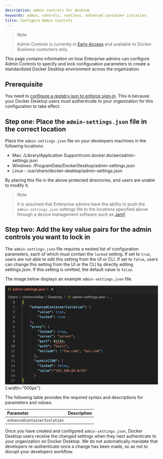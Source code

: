 ```yaml
---
description: admin controls for desktop
keywords: admin, controls, rootless, enhanced container isolation
title: Configure Admin Controls
--- 
```


>Note
>
>Admin Controls is currently in [Early Access](../../../release-lifecycle.md#early-access-ea) and available to Docker Business customers only. 

This page contains information on how Enterprise admins can configure Admin Controls to specify and lock configuration parameters to create a standardized Docker Desktop environment across the organization.

## Prerequisite

You need to [configure a registry.json to enforce sign-in](../../../docker-hub/configure-sign-in.md). This is because your Docker Desktop users must authenticate to your organization for this configuration to take effect. 

## Step one: Place the `admin-settings.json` file in the correct location

Place the `admin-settings.json` file on your developers machines in the following locations:

- Mac: /Library/Application Support/com.docker.docker/admin-settings.json
- Windows: /ProgramData/DockerDesktop/admin-settings.json
- Linux - /usr/share/docker-desktop/admin-settings.json 

By placing this file in the above protected directories, end users are unable to modify it.

>Note
>
> It is assumed that Enterprise admins have the ability to push the `admin-settings.json` settings file to the locations specified above through a device management software such as [Jamf](https://www.jamf.com/lp/en-gb/apple-mobile-device-management-mdm-jamf-shared/?attr=google_ads-brand-search-shared&gclid=CjwKCAjw1ICZBhAzEiwAFfvFhEXjayUAi8FHHv1JJitFPb47C_q_RCySTmF86twF1qJc_6GST-YDmhoCuJsQAvD_BwE).

## Step two: Add the key value pairs for the admin controls you want to lock in

The `admin-settings.json` file requires a nested list of configuration parameters, each of which must contain the  `locked` setting. If set to `true`, users are not able to edit this setting from the UI or CLI. If set to `false`, users can change this setting from the UI or the CLI by directly editing settings.json. If this setting is omitted, the default value is `false`.

The image below displays an example `admin-settings.json` file.

![admin-settings.json](../../images/admin-settings.PNG){:width="500px"}

The following table provides the required syntax and descriptions for parameters and values:


| Parameter                        | Description                      |
| :--------------------------------- | :--------------------------------- |
| `enhancedContainerIsolation`        |     |


Once you have created and configured `admin-settings.json`, Docker Desktop users receive the changed settings when they next authenticate to your organization on Docker Desktop. We do not automatically mandate that developers re-authenticate once a change has been made, so as not to disrupt your developers workflow. 
